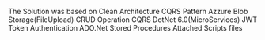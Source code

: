 The Solution was based on 
Clean Architecture
CQRS Pattern
Azzure Blob Storage(FileUpload)
CRUD Operation
CQRS
DotNet 6.0(MicroServices)
JWT Token Authentication
ADO.Net Stored Procedures
Attached Scripts files
